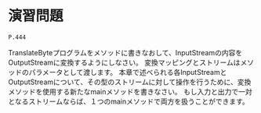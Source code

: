 
演習問題
========

`P.444`

TranslateByteプログラムをメソッドに書きなおして、InputStreamの内容をOutputStreamに変換するようにしなさい。
変換マッピングとストリームはメソッドのパラメータとして渡します。
本章で述べられる各InputStreamとOutputStreamについて、その型のストリームに対して操作を行うために、変換メソッドを使用する新たなmainメソッドを書きなさい。
もし入力と出力で一対となるストリームならば、１つのmainメソッドで両方を扱うことができます。

